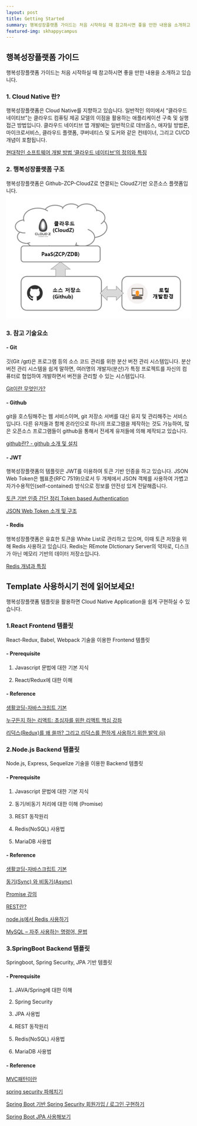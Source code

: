 ```yaml
---
layout: post
title: Getting Started
summary: 행복성장플랫폼 가이드는 처음 시작하실 때 참고하시면 좋을 만한 내용을 소개하고 있습니다.
featured-img: skhappycampus
---
```


## 행복성장플랫폼 가이드
행복성장플랫폼 가이드는 처음 시작하실 때 참고하시면 좋을 만한 내용을 소개하고 있습니다.


### 1. Cloud Native 란?
행복성장플랫폼은 Cloud Native를 지향하고 있습니다. 일반적인 의미에서 “클라우드 네이티브”는 클라우드 컴퓨팅 제공 모델의 이점을 활용하는 애플리케이션 구축 및 실행 접근 방법입니다. 클라우드 네이티브 앱 개발에는 일반적으로 데브옵스, 애자일 방법론, 마이크로서비스, 클라우드 플랫폼, 쿠버네티스 및 도커와 같은 컨테이너, 그리고 CI/CD 개념이 포함됩니다.

[현대적인 소프트웨어 개발 방법 ‘클라우드 네이티브’의 정의와 특징](http://www.itworld.co.kr/news/109679)
  
### 2. 행복성장플랫폼 구조
행복성장플랫폼은 Github-ZCP-CloudZ로 연결되는 CloudZ기반 오픈소스 플랫폼입니다.
![플랫폼구조](/assets/img/posts/platform.png)
  
### 3. 참고 기술요소
#### - Git
깃(Git /ɡɪt)은 프로그램 등의 소스 코드 관리를 위한 분산 버전 관리 시스템입니다. 분산 버전 관리 시스템을 쉽게 말하면, 여러명의 개발자(분산)가 특정 프로젝트를 자신의 컴퓨터로 협업하여 개발하면서 버전을 관리할 수 있는 시스템입니다. 

[Git이란 무엇인가?](https://medium.com/@psychet_learn/git-%EC%82%AC%EC%9A%A9%EB%B2%95-1%EA%B0%95-git%EC%9D%B4%EB%9E%80-%EB%AC%B4%EC%97%87%EC%9D%B8%EA%B0%80-340438d9a69f)

#### - Github
git을 호스팅해주는 웹 서비스이며,  git 저장소 서버를 대신 유지 및 관리해주는 서비스입니다. 다른 유저들과 함께 온라인으로 하나의 프로그램을 제작하는 것도 가능하여, 많은 오픈소스 프로그램들이 github을 통해서 전세계 유저들에 의해 제작되고 있습니다. 

[github란? - github 소개 및 설치](https://m.blog.naver.com/PostView.nhn?blogId=ufo7142&logNo=220628116787&proxyReferer=https%3A%2F%2Fwww.google.com%2F)

#### - JWT
행복성장플랫폼의 템플릿은 JWT를 이용하여 토큰 기반 인증을 하고 있습니다. JSON Web Token은 웹표준(RFC 7519)으로서 두 개체에서 JSON 객체를 사용하여 가볍고 자가수용적인(self-contained) 방식으로 정보를 안전성 있게 전달해줍니다.

[토큰 기반 인증 간단 정리 Token based Authentication](https://blog.msalt.net/251)

[JSON Web Token 소개 및 구조](https://velopert.com/2389)

#### - Redis
행복성장플랫폼은 유효한 토큰을 White List로 관리하고 있으며, 이때 토큰 저장을 위해 Redis 사용하고 있습니다. Redis는 REmote DIctionary Server의 약자로, 디스크가 아닌 메모리 기반의 데이터 저장소입니다.

[Redis 개념과 특징](https://goodgid.github.io/Redis/)
  
  
  
## Template 사용하시기 전에 읽어보세요!
행복성장플랫폼 템플릿을 활용하면 Cloud Native Application을 쉽게 구현하실 수 있습니다. 

  
### 1.React Frontend 템플릿
React-Redux, Babel, Webpack 기술을 이용한 Frontend 템플릿

#### - Prerequisite
1) Javascript 문법에 대한 기본 지식

2) React/Redux에 대한 이해


#### - Reference

[생활코딩-자바스크립트 기본](https://opentutorials.org/course/743/6582)

[누구든지 하는 리액트: 초심자를 위한 리액트 핵심 강좌](https://velopert.com/3613)

[리덕스(Redux)를 왜 쓸까? 그리고 리덕스를 편하게 사용하기 위한 발악 (ii)](https://velopert.com/3533)

  
### 2.Node.js Backend 템플릿
Node.js, Express, Sequelize 기술을 이용한 Backend 템플릿

#### - Prerequisite
1) Javascript 문법에 대한 기본 지식

2) 동기/비동기 처리에 대한 이해 (Promise)

3) REST 동작원리

4) Redis(NoSQL) 사용법

5) MariaDB 사용법

#### - Reference

[생활코딩-자바스크립트 기본](https://opentutorials.org/course/743/6582)

[동기(Sync) 와 비동기(Async)](http://leechoong.com/posts/2017/nodejs_syncasync/)

[Promise 강의](https://programmingsummaries.tistory.com/325)

[REST란?](https://nachwon.github.io/rest-1/)

[node.js에서 Redis 사용하기](https://bcho.tistory.com/1098)

[MySQL – 자주 사용하는 명령어, 문법](https://bugwhale.com/mysql-commands-frequently-used/)

  
### 3.SpringBoot Backend 템플릿
Springboot, Spring Security, JPA 기반 템플릿

#### - Prerequisite
1) JAVA/Spring에 대한 이해

2) Spring Security

2) JPA 사용법

3) REST 동작원리

4) Redis(NoSQL) 사용법

5) MariaDB 사용법

#### - Reference

[MVC패턴이란](https://m.blog.naver.com/jhc9639/220967034588)

[spring security 파헤치기](https://sjh836.tistory.com/165)

[Spring Boot 기반 Spring Security 회원가입 / 로그인 구현하기](https://xmfpes.github.io/spring/spring-security/)

[Spring Boot JPA 사용해보기](https://velog.io/@junwoo4690/Spring-Boot-JPA-%EC%82%AC%EC%9A%A9%ED%95%B4%EB%B3%B4%EA%B8%B0-erjpw41nl7)